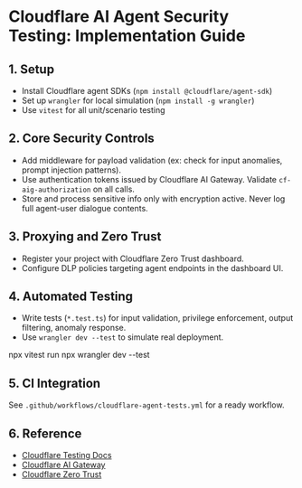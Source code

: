 # Cloudflare AI Agent Security Testing: Implementation Guide

## 1. Setup

- Install Cloudflare agent SDKs (`npm install @cloudflare/agent-sdk`)
- Set up `wrangler` for local simulation (`npm install -g wrangler`)
- Use `vitest` for all unit/scenario testing

## 2. Core Security Controls

- Add middleware for payload validation (ex: check for input anomalies, prompt injection patterns).
- Use authentication tokens issued by Cloudflare AI Gateway. Validate `cf-aig-authorization` on all calls.
- Store and process sensitive info only with encryption active. Never log full agent-user dialogue contents.

## 3. Proxying and Zero Trust

- Register your project with Cloudflare Zero Trust dashboard.
- Configure DLP policies targeting agent endpoints in the dashboard UI.

## 4. Automated Testing

- Write tests (`*.test.ts`) for input validation, privilege enforcement, output filtering, anomaly response.
- Use `wrangler dev --test` to simulate real deployment.

npx vitest run
npx wrangler dev --test


## 5. CI Integration

See `.github/workflows/cloudflare-agent-tests.yml` for a ready workflow.

## 6. Reference

- [Cloudflare Testing Docs](https://developers.cloudflare.com/agents/getting-started/testing-your-agent/)
- [Cloudflare AI Gateway](https://developers.cloudflare.com/cloudflare-one/tutorials/ai-wrapper-tenant-control/)
- [Cloudflare Zero Trust](https://www.cloudflare.com/zero-trust/)
